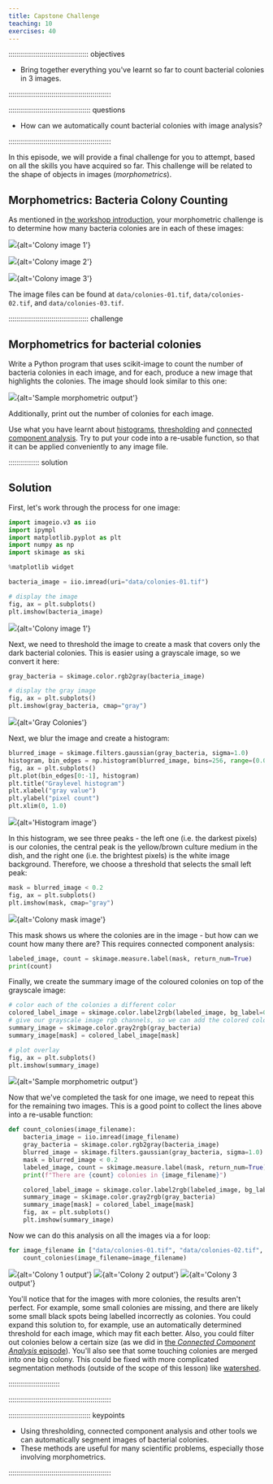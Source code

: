 ```yaml
---
title: Capstone Challenge
teaching: 10
exercises: 40
---
```


::::::::::::::::::::::::::::::::::::::: objectives

- Bring together everything you've learnt so far to count bacterial colonies in 3 images.

::::::::::::::::::::::::::::::::::::::::::::::::::

:::::::::::::::::::::::::::::::::::::::: questions

- How can we automatically count bacterial colonies with image analysis?

::::::::::::::::::::::::::::::::::::::::::::::::::

In this episode, we will provide a final challenge for you to attempt,
based on all the skills you have acquired so far.
This challenge will be related to the shape of objects in images (*morphometrics*).

## Morphometrics: Bacteria Colony Counting

As mentioned in [the workshop introduction](01-introduction.md),
your morphometric challenge is to determine how many bacteria colonies are in
each of these images:

![](fig/colonies-01.jpg){alt='Colony image 1'}

![](fig/colonies-02.jpg){alt='Colony image 2'}

![](fig/colonies-03.jpg){alt='Colony image 3'}

The image files can be found at
`data/colonies-01.tif`,
`data/colonies-02.tif`,
and `data/colonies-03.tif`.

:::::::::::::::::::::::::::::::::::::::  challenge

## Morphometrics for bacterial colonies

Write a Python program that uses scikit-image to
count the number of bacteria colonies in each image,
and for each, produce a new image that highlights the colonies.
The image should look similar to this one:

![](fig/colonies-01-summary.png){alt='Sample morphometric output'}

Additionally, print out the number of colonies for each image.

Use what you have learnt about [histograms](05-creating-histograms.md),
[thresholding](07-thresholding.md) and
[connected component analysis](08-connected-components.md).
Try to put your code into a re-usable function,
so that it can be applied conveniently to any image file.

:::::::::::::::  solution

## Solution

First, let's work through the process for one image:

```python
import imageio.v3 as iio
import ipympl
import matplotlib.pyplot as plt
import numpy as np
import skimage as ski

%matplotlib widget

bacteria_image = iio.imread(uri="data/colonies-01.tif")

# display the image
fig, ax = plt.subplots()
plt.imshow(bacteria_image)
```

![](fig/colonies-01.jpg){alt='Colony image 1'}

Next, we need to threshold the image to create a mask that covers only
the dark bacterial colonies.
This is easier using a grayscale image, so we convert it here:

```python
gray_bacteria = skimage.color.rgb2gray(bacteria_image)

# display the gray image
fig, ax = plt.subplots()
plt.imshow(gray_bacteria, cmap="gray")
```

![](fig/colonies-01-gray.png){alt='Gray Colonies'}

Next, we blur the image and create a histogram:

```python
blurred_image = skimage.filters.gaussian(gray_bacteria, sigma=1.0)
histogram, bin_edges = np.histogram(blurred_image, bins=256, range=(0.0, 1.0))
fig, ax = plt.subplots()
plt.plot(bin_edges[0:-1], histogram)
plt.title("Graylevel histogram")
plt.xlabel("gray value")
plt.ylabel("pixel count")
plt.xlim(0, 1.0)
```

![](fig/colonies-01-histogram.png){alt='Histogram image'}

In this histogram, we see three peaks -
the left one (i.e. the darkest pixels) is our colonies,
the central peak is the yellow/brown culture medium in the dish,
and the right one (i.e. the brightest pixels) is the white image background.
Therefore, we choose a threshold that selects the small left peak:

```python
mask = blurred_image < 0.2
fig, ax = plt.subplots()
plt.imshow(mask, cmap="gray")
```

![](fig/colonies-01-mask.png){alt='Colony mask image'}

This mask shows us where the colonies are in the image -
but how can we count how many there are?
This requires connected component analysis:

```python
labeled_image, count = skimage.measure.label(mask, return_num=True)
print(count)
```

Finally, we create the summary image of the coloured colonies on top of
the grayscale image:

```python
# color each of the colonies a different color
colored_label_image = skimage.color.label2rgb(labeled_image, bg_label=0)
# give our grayscale image rgb channels, so we can add the colored colonies
summary_image = skimage.color.gray2rgb(gray_bacteria)
summary_image[mask] = colored_label_image[mask]

# plot overlay
fig, ax = plt.subplots()
plt.imshow(summary_image)
```

![](fig/colonies-01-summary.png){alt='Sample morphometric output'}

Now that we've completed the task for one image,
we need to repeat this for the remaining two images.
This is a good point to collect the lines above into a re-usable function:

```python
def count_colonies(image_filename):
    bacteria_image = iio.imread(image_filename)
    gray_bacteria = skimage.color.rgb2gray(bacteria_image)
    blurred_image = skimage.filters.gaussian(gray_bacteria, sigma=1.0)
    mask = blurred_image < 0.2
    labeled_image, count = skimage.measure.label(mask, return_num=True)
    print(f"There are {count} colonies in {image_filename}")

    colored_label_image = skimage.color.label2rgb(labeled_image, bg_label=0)
    summary_image = skimage.color.gray2rgb(gray_bacteria)
    summary_image[mask] = colored_label_image[mask]
    fig, ax = plt.subplots()
    plt.imshow(summary_image)
```

Now we can do this analysis on all the images via a for loop:

```python
for image_filename in ["data/colonies-01.tif", "data/colonies-02.tif", "data/colonies-03.tif"]:
    count_colonies(image_filename=image_filename)
```

![](fig/colonies-01-summary.png){alt='Colony 1 output'}
![](fig/colonies-02-summary.png){alt='Colony 2 output'}
![](fig/colonies-03-summary.png){alt='Colony 3 output'}

You'll notice that for the images with more colonies, the results aren't perfect.
For example, some small colonies are missing,
and there are likely some small black spots being labelled incorrectly as colonies.
You could expand this solution to, for example,
use an automatically determined threshold for each image,
which may fit each better.
Also, you could filter out colonies below a certain size
(as we did in [the *Connected Component Analysis* episode](08-connected-components.md)).
You'll also see that some touching colonies are merged into one big colony.
This could be fixed with more complicated segmentation methods
(outside of the scope of this lesson) like
[watershed](https://scikit-image.org/docs/dev/auto_examples/segmentation/plot_watershed.html).



:::::::::::::::::::::::::

::::::::::::::::::::::::::::::::::::::::::::::::::

:::::::::::::::::::::::::::::::::::::::: keypoints

- Using thresholding, connected component analysis and other tools we can automatically segment images of bacterial colonies.
- These methods are useful for many scientific problems, especially those involving morphometrics.

::::::::::::::::::::::::::::::::::::::::::::::::::
